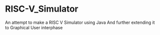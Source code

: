 # RISC-V_Simulator
An attempt to make a RISC V Simulator using Java
And further extending it to Graphical User interphase
